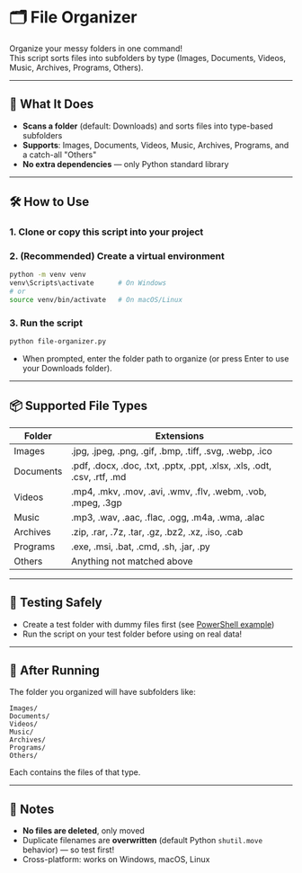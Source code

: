 # 🗂️ File Organizer

Organize your messy folders in one command!  
This script sorts files into subfolders by type (Images, Documents, Videos, Music, Archives, Programs, Others).

---

## 🚀 What It Does

- **Scans a folder** (default: Downloads) and sorts files into type-based subfolders
- **Supports**: Images, Documents, Videos, Music, Archives, Programs, and a catch-all "Others"
- **No extra dependencies** — only Python standard library

---

## 🛠️ How to Use

### 1. **Clone or copy this script into your project**

### 2. **(Recommended) Create a virtual environment**
```bash
python -m venv venv
venv\Scripts\activate      # On Windows
# or
source venv/bin/activate   # On macOS/Linux
```

### 3. **Run the script**
```bash
python file-organizer.py
```
- When prompted, enter the folder path to organize (or press Enter to use your Downloads folder).

---

## 📦 Supported File Types

| Folder      | Extensions                                                         |
|-------------|--------------------------------------------------------------------|
| Images      | .jpg, .jpeg, .png, .gif, .bmp, .tiff, .svg, .webp, .ico           |
| Documents   | .pdf, .docx, .doc, .txt, .pptx, .ppt, .xlsx, .xls, .odt, .csv, .rtf, .md |
| Videos      | .mp4, .mkv, .mov, .avi, .wmv, .flv, .webm, .vob, .mpeg, .3gp      |
| Music       | .mp3, .wav, .aac, .flac, .ogg, .m4a, .wma, .alac                  |
| Archives    | .zip, .rar, .7z, .tar, .gz, .bz2, .xz, .iso, .cab                 |
| Programs    | .exe, .msi, .bat, .cmd, .sh, .jar, .py                            |
| Others      | Anything not matched above                                         |

---

## 🧪 Testing Safely

- Create a test folder with dummy files first (see [PowerShell example](#))
- Run the script on your test folder before using on real data!

---

## 🧹 After Running

The folder you organized will have subfolders like:
```
Images/
Documents/
Videos/
Music/
Archives/
Programs/
Others/
```
Each contains the files of that type.

---

## 📝 Notes

- **No files are deleted**, only moved
- Duplicate filenames are **overwritten** (default Python `shutil.move` behavior) — so test first!
- Cross-platform: works on Windows, macOS, Linux
